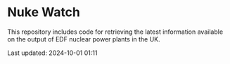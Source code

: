 # Nuke Watch

This repository includes code for retrieving the latest information available on the output of EDF nuclear power plants in the UK.

Last updated: 2024-10-01 01:11
